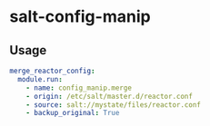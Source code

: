 # salt-config-manip


## Usage

```yaml
merge_reactor_config:
  module.run:
    - name: config_manip.merge
    - origin: /etc/salt/master.d/reactor.conf
    - source: salt://mystate/files/reactor.conf
    - backup_original: True
```
